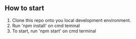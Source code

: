 ## How to start

1. Clone this repo onto you local development environment.
2. Run 'npm install' on cmd teminal
3. To start, run 'npm start' on cmd terminal
